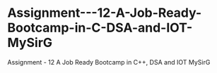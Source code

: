 # Assignment---12-A-Job-Ready-Bootcamp-in-C-DSA-and-IOT-MySirG
Assignment - 12 A Job Ready Bootcamp in C++, DSA and IOT MySirG
